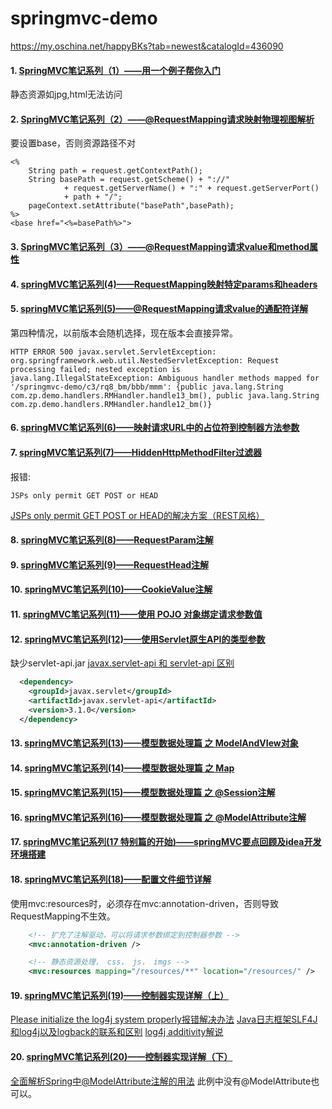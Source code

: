 # springmvc-demo

https://my.oschina.net/happyBKs?tab=newest&catalogId=436090
#### 1. [SpringMVC笔记系列（1）——用一个例子帮你入门](https://my.oschina.net/happyBKs/blog/411547)
静态资源如jpg,html无法访问
#### 2. [SpringMVC笔记系列（2）——@RequestMapping请求映射物理视图解析](https://my.oschina.net/happyBKs/blog/411861)
要设置base，否则资源路径不对
```
<%  
    String path = request.getContextPath();  
    String basePath = request.getScheme() + "://"  
            + request.getServerName() + ":" + request.getServerPort()  
            + path + "/";  
    pageContext.setAttribute("basePath",basePath);    
%>
<base href="<%=basePath%>">
```
#### 3. [SpringMVC笔记系列（3）——@RequestMapping请求value和method属性](https://my.oschina.net/happyBKs/blog/412005)
#### 4. [springMVC笔记系列(4)——RequestMapping映射特定params和headers](https://my.oschina.net/happyBKs/blog/412521)
#### 5. [springMVC笔记系列(5)——@RequestMapping请求value的通配符详解](https://my.oschina.net/happyBKs/blog/412714)
第四种情况，以前版本会随机选择，现在版本会直接异常。
```
HTTP ERROR 500 javax.servlet.ServletException: org.springframework.web.util.NestedServletException: Request processing failed; nested exception is java.lang.IllegalStateException: Ambiguous handler methods mapped for '/springmvc-demo/c3/rq8_bm/bbb/mmm': {public java.lang.String com.zp.demo.handlers.RMHandler.handle13_bm(), public java.lang.String com.zp.demo.handlers.RMHandler.handle12_bm()}
```
#### 6. [springMVC笔记系列(6)——映射请求URL中的占位符到控制器方法参数](https://my.oschina.net/happyBKs/blog/412788)
#### 7. [springMVC笔记系列(7)——HiddenHttpMethodFilter过滤器](https://my.oschina.net/happyBKs/blog/416994)
报错:
```
JSPs only permit GET POST or HEAD
```

[JSPs only permit GET POST or HEAD的解决方案（REST风格）](https://blog.csdn.net/tiberroot/article/details/76615727)
#### 8. [springMVC笔记系列(8)——RequestParam注解](https://my.oschina.net/happyBKs/blog/417032)
#### 9. [springMVC笔记系列(9)——RequestHead注解](https://my.oschina.net/happyBKs/blog/417413)
#### 10. [springMVC笔记系列(10)——CookieValue注解](https://my.oschina.net/happyBKs/blog/417431)
#### 11. [springMVC笔记系列(11)——使用 POJO 对象绑定请求参数值](https://my.oschina.net/happyBKs/blog/418865)
#### 12. [springMVC笔记系列(12)——使用Servlet原生API的类型参数](https://my.oschina.net/happyBKs/blog/420271)
缺少servlet-api.jar
[javax.servlet-api 和 servlet-api 区别](https://blog.csdn.net/milaobai/article/details/81347563)
```xml
  <dependency>
    <groupId>javax.servlet</groupId>
    <artifactId>javax.servlet-api</artifactId>
    <version>3.1.0</version>
  </dependency>
```
#### 13. [springMVC笔记系列(13)——模型数据处理篇 之 ModelAndVIew对象](https://my.oschina.net/happyBKs/blog/420310)
#### 14. [springMVC笔记系列(14)——模型数据处理篇 之 Map](https://my.oschina.net/happyBKs/blog/420754)
#### 15. [springMVC笔记系列(15)——模型数据处理篇 之 @Session注解](https://my.oschina.net/happyBKs/blog/421103)
#### 16. [springMVC笔记系列(16)——模型数据处理篇 之 @ModelAttribute注解](https://my.oschina.net/happyBKs/blog/422513)
#### 17. [springMVC笔记系列(17 特别篇的开始)——springMVC要点回顾及idea开发环境搭建](https://my.oschina.net/happyBKs/blog/690926)
#### 18. [springMVC笔记系列(18)——配置文件细节详解](https://my.oschina.net/happyBKs/blog/691502)
使用mvc:resources时，必须存在mvc:annotation-driven，否则导致RequestMapping不生效。
```xml
    <!-- 扩充了注解驱动，可以将请求参数绑定到控制器参数 -->
    <mvc:annotation-driven />

    <!-- 静态资源处理， css， js， imgs -->
    <mvc:resources mapping="/resources/**" location="/resources/" />
```
#### 19. [springMVC笔记系列(19)——控制器实现详解（上）](https://my.oschina.net/happyBKs/blog/694088)
[Please initialize the log4j system properly报错解决办法](https://blog.csdn.net/kangkangwanwan/article/details/52370324)
[Java日志框架SLF4J和log4j以及logback的联系和区别](https://www.cnblogs.com/hanszhao/p/9754419.html)
[log4j additivity解说](https://blog.csdn.net/hongweigg/article/details/14169477)
#### 20. [springMVC笔记系列(20)——控制器实现详解（下）](https://my.oschina.net/happyBKs/blog/703563)
[全面解析Spring中@ModelAttribute注解的用法](https://www.cnblogs.com/cobcmw/p/12092591.html)
此例中没有@ModelAttribute也可以。
